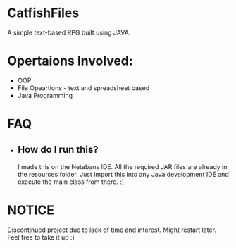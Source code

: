 # CatfishFiles
A simple text-based RPG built using JAVA.

# Opertaions Involved:
  + OOP
  + File Opeartions - text and spreadsheet based
  + Java Programming

# FAQ
 + ## How do I run this?
    I made this on the Netebans IDE. All the required JAR files are already in the resources folder.
    Just import this into any Java development IDE and execute the main class from there.
    :)
    
# NOTICE
  Discontinued project due to lack of time and interest.
  Might restart later.
  Feel free to take it up :)
